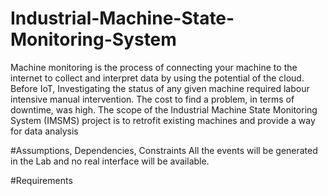 # Industrial-Machine-State-Monitoring-System
Machine monitoring is the process of connecting your machine to the internet to collect and interpret data by using the potential of the cloud. Before  IoT, Investigating the status of any given machine required labour intensive manual intervention. The cost to find a problem, in terms of downtime, was high.  The scope of the Industrial Machine State Monitoring System (IMSMS) project is to retrofit existing machines and provide a way for data analysis

#Assumptions, Dependencies, Constraints
All the events will be generated in the Lab and no real interface will be available.

#Requirements
